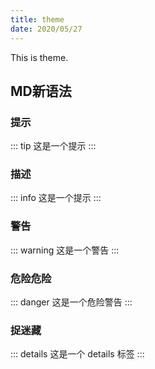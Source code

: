 ```yaml
---
title: theme
date: 2020/05/27
---
```


This is theme.

## MD新语法
### 提示
::: tip
这是一个提示
:::

### 描述
::: info
这是一个提示
:::

### 警告
::: warning
这是一个警告
:::

### 危险危险
::: danger
这是一个危险警告
:::

### 捉迷藏
::: details
这是一个 details 标签
:::

